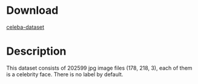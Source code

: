 
# Download

[celeba-dataset](https://www.kaggle.com/jessicali9530/celeba-dataset?select=img_align_celeba)

# Description

This dataset consists of 202599 jpg image files (178, 218, 3), each of them is a celebrity face.
There is no label by default.

